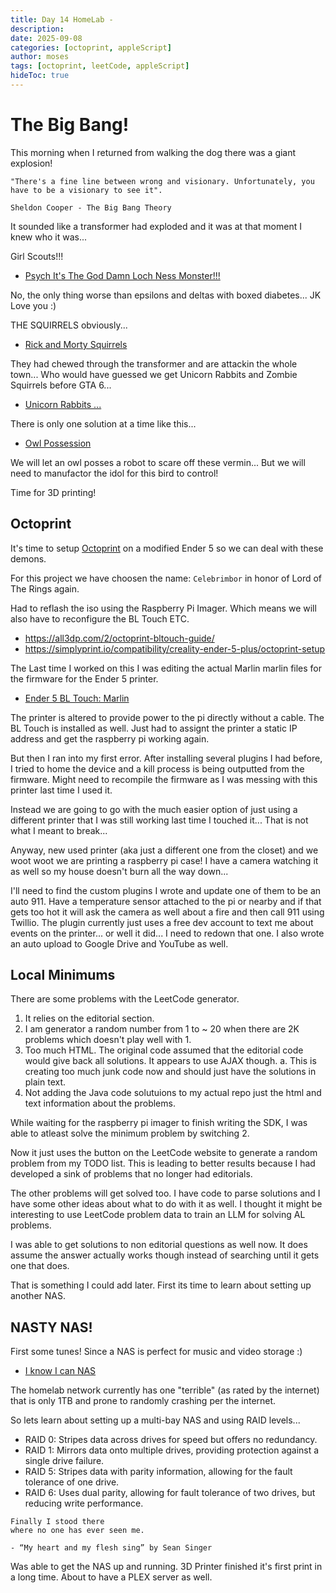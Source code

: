 ```yaml
---
title: Day 14 HomeLab - 
description: 
date: 2025-09-08
categories: [octoprint, appleScript]
author: moses
tags: [octoprint, leetCode, appleScript]
hideToc: true
---
```


# The Big Bang!

This morning when I returned from walking the dog there was a giant explosion!

```
"There's a fine line between wrong and visionary. Unfortunately, you have to be a visionary to see it". 

Sheldon Cooper - The Big Bang Theory
```

It sounded like a transformer had exploded and it was at that moment I knew who it was...

Girl Scouts!!!

- [Psych It's The God Damn Loch Ness Monster!!!](https://youtu.be/pS_zE0DTWIU?si=F7WiZU2ZosdQ4xr4)

No, the only thing worse than epsilons and deltas with boxed diabetes... JK Love you :)

THE SQUIRRELS obviously...

- [Rick and Morty Squirrels](https://youtu.be/ojZVpb0cVkE?si=SN9pzWPDbMIot7IU)

They had chewed through the transformer and are attackin the whole town... 
Who would have guessed we get Unicorn Rabbits and Zombie Squirrels before GTA 6...

- [Unicorn Rabbits ... ](https://youtu.be/hBh3tTC_VuE?si=kU-CPBon43wtDGTx)

There is only one solution at a time like this... 

- [Owl Possession](https://youtube.com/shorts/_cW5aj8D7JI?si=KFuLi_asgeqG54S8)

We will let an owl posses a robot to scare off these vermin...
But we will need to manufactor the idol for this bird to control!

Time for 3D printing!

## Octoprint

It's time to setup [Octoprint](https://youtu.be/HBd0olxI-No?si=Lbe4XvmvI13EZkYW) on a modified Ender 5 so we can deal with these demons.

For this project we have choosen the name: `Celebrimbor` in honor of Lord of The Rings again.

Had to reflash the iso using the Raspberry Pi Imager. Which means we will also have to reconfigure the BL Touch ETC.

- https://all3dp.com/2/octoprint-bltouch-guide/
- https://simplyprint.io/compatibility/creality-ender-5-plus/octoprint-setup

The Last time I worked on this I was editing the actual Marlin marlin files for the firmware for the Ender 5 printer.

- [Ender 5 BL Touch: Marlin](https://www.youtube.com/watch?v=Jmu5Fh_nPtw)

The printer is altered to provide power to the pi directly without a cable. The BL Touch is installed as well.
Just had to assignt the printer a static IP address and get the raspberry pi working again.

But then I ran into my first error. After installing several plugins I had before, I tried to home the device and a kill process is being outputted from the firmware. Might need to recompile the firmware as I was messing with this printer last time I used it.

Instead we are going to go with the much easier option of just using a different printer that I was still working last time I touched it...
That is not what I meant to break...

Anyway, new used printer (aka just a different one from the closet) and we woot woot we are printing a raspberry pi case!
I have a camera watching it as well so my house doesn't burn all the way down...

I'll need to find the custom plugins I wrote and update one of them to be an auto 911. Have a temperature sensor attached to the pi or nearby and if that gets too hot it will ask the camera as well about a fire and then call 911 using Twillio. The plugin currently just uses a free dev account to text me about events on the printer... or well it did... I need to redown that one. I also wrote an auto upload to Google Drive and YouTube as well.

## Local Minimums

There are some problems with the LeetCode generator.

1. It relies on the editorial section.
2. I am generator a random number from 1 to ~ 20 when there are 2K problems which doesn't play well with 1.
3. Too much HTML. The original code assumed that the editorial code would give back all solutions. It appears to use AJAX though.
	a. This is creating too much junk code now and should just have the solutions in plain text.
4. Not adding the Java code solutuions to my actual repo just the html and text information about the problems.

While waiting for the raspberry pi imager to finish writing the SDK, I was able to atleast solve the minimum problem by switching 2.

Now it just uses the button on the LeetCode website to generate a random problem from my TODO list. This is leading to better results because I had developed a sink of problems that no longer had editorials.

The other problems will get solved too. I have code to parse solutions and I have some other ideas about what to do with it as well. 
I thought it might be interesting to use LeetCode problem data to train an LLM for solving AL problems.

I was able to get solutions to non editorial questions as well now. It does assume the answer actually works though instead of searching until it gets one that does.

That is something I could add later. First its time to learn about setting up another NAS.

## NASTY NAS!

First some tunes! Since a NAS is perfect for music and video storage :)

- [I know I can NAS](https://youtu.be/RvVfgvHucRY?si=3ZTXZWaa4srMj00C&t=79)

The homelab network currently has one "terrible" (as rated by the internet) that is only 1TB and prone to randomly crashing per the internet.

So lets learn about setting up a multi-bay NAS and using RAID levels...

- RAID 0: Stripes data across drives for speed but offers no redundancy. 
- RAID 1: Mirrors data onto multiple drives, providing protection against a single drive failure. 
- RAID 5: Stripes data with parity information, allowing for the fault tolerance of one drive. 
- RAID 6: Uses dual parity, allowing for fault tolerance of two drives, but reducing write performance. 

```
Finally I stood there
where no one has ever seen me.

- “My heart and my flesh sing” by Sean Singer
```

Was able to get the NAS up and running. 3D Printer finished it's first print in a long time. About to have a PLEX server as well.
